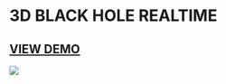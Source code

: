 # 3D BLACK HOLE REALTIME

## [VIEW DEMO](https://javb92.github.io/black_hole/ "VIEW DEMO")
[![](https://i.imgur.com/t51Na40.png)](https://i.imgur.com/t51Na40.png)
